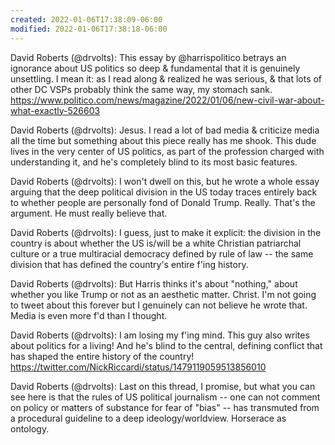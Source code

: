 ```yaml
---
created: 2022-01-06T17:38:09-06:00
modified: 2022-01-06T17:38:18-06:00
---
```


David Roberts (@drvolts): This essay by @harrispolitico betrays an ignorance about US politics so deep & fundamental that it is genuinely unsettling. I mean it: as I read along & realized he was serious, & that lots of other DC VSPs probably think the same way, my stomach sank. https://www.politico.com/news/magazine/2022/01/06/new-civil-war-about-what-exactly-526603

David Roberts (@drvolts): Jesus. I read a lot of bad media & criticize media all the time but something about this piece really has me shook. This dude lives in the very center of US politics, as part of the profession charged with understanding it, and he's completely blind to its most basic features.

David Roberts (@drvolts): I won't dwell on this, but he wrote a whole essay arguing that the deep political division in the US today traces entirely back to whether people are personally fond of Donald Trump. Really. That's the argument. He must really believe that.

David Roberts (@drvolts): I guess, just to make it explicit: the division in the country is about whether the US is/will be a white Christian patriarchal culture or a true multiracial democracy defined by rule of law -- the same division that has defined the country's entire f'ing history.

David Roberts (@drvolts): But Harris thinks it's about "nothing," about whether you like Trump or not as an aesthetic matter. Christ. I'm not going to tweet about this forever but I genuinely can not believe he wrote that. Media is even more f'd than I thought.

David Roberts (@drvolts): I am losing my f'ing mind. This guy also writes about politics for a living! And he's blind to the central, defining conflict that has shaped the entire history of the country! https://twitter.com/NickRiccardi/status/1479119059513856010

David Roberts (@drvolts): Last on this thread, I promise, but what you can see here is that the rules of US political journalism -- one can not comment on policy or matters of substance for fear of "bias" -- has transmuted from a procedural guideline to a deep ideology/worldview. Horserace as ontology.
